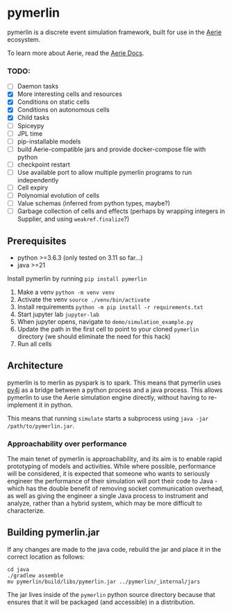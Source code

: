 # pymerlin

<!-- start elevator-pitch -->
pymerlin is a discrete event simulation framework, built for use in the [Aerie](https://github.com/NASA-AMMOS/aerie>) ecosystem.

To learn more about Aerie, read the [Aerie Docs](https://nasa-ammos.github.io/aerie-docs).
<!-- end elevator-pitch -->

### TODO:

- [ ] Daemon tasks
- [x] More interesting cells and resources
- [x] Conditions on static cells
- [x] Conditions on autonomous cells
- [x] Child tasks
- [ ] Spiceypy
- [ ] JPL time
- [ ] pip-installable models
- [ ] build Aerie-compatible jars and provide docker-compose file with python
- [ ] checkpoint restart
- [ ] Use available port to allow multiple pymerlin programs to run independently
- [ ] Cell expiry
- [ ] Polynomial evolution of cells
- [ ] Value schemas (inferred from python types, maybe?)
- [ ] Garbage collection of cells and effects (perhaps by wrapping integers in Supplier, and using `weakref.finalize`?)

## Prerequisites

- python >=3.6.3 (only tested on 3.11 so far...)
- java >=21

Install pymerlin by running `pip install pymerlin`

1. Make a venv `python -m venv venv`
2. Activate the venv `source ./venv/bin/activate`
3. Install requirements `python -m pip install -r requirements.txt`
4. Start jupyter lab `jupyter-lab`
5. When jupyter opens, navigate to `demo/simulation_example.py`
6. Update the path in the first cell to point to your cloned `pymerlin` directory (we should eliminate the need for this
   hack)
7. Run all cells

## Architecture

pymerlin is to merlin as pyspark is to spark. This means that pymerlin uses [py4j](https://www.py4j.org/) as a bridge
between a python process and a java process. This allows pymerlin to use the Aerie simulation engine directly, without
having to re-implement it in python.

This means that running `simulate` starts a subprocess using `java -jar /path/to/pymerlin.jar`.

### Approachability over performance

The main tenet of pymerlin is approachability, and its aim is to enable rapid prototyping of models and activities.
While where possible, performance will be considered, it is expected that someone who wants to seriously engineer the
performance of their simulation will port their code to Java - which has the double benefit of removing socket
communication overhead, as well as giving the engineer a single Java process to instrument and analyze, rather than a
hybrid system, which may be more difficult to characterize.

## Building pymerlin.jar

If any changes are made to the java code, rebuild the jar and place it in the correct location as follows:

```shell
cd java
./gradlew assemble
mv pymerlin/build/libs/pymerlin.jar ../pymerlin/_internal/jars
```

The jar lives inside of the `pymerlin` python source directory because that ensures that it will be packaged
(and accessible) in a distribution.
